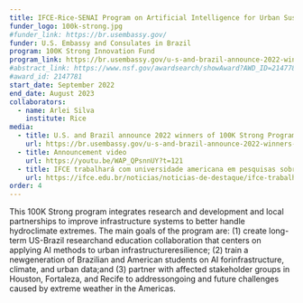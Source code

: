 ```yaml
---
title: IFCE-Rice-SENAI Program on Artificial Intelligence for Urban Sustainability and Resilience to Natural Disasters in the Americas
funder_logo: 100k-strong.jpg
#funder_link: https://br.usembassy.gov/
funder: U.S. Embassy and Consulates in Brazil
program: 100K Strong Innovation Fund
program_link: https://br.usembassy.gov/u-s-and-brazil-announce-2022-winners-of-100k-strong-program/
#abstract_link: https://www.nsf.gov/awardsearch/showAward?AWD_ID=2147781
#award_id: 2147781
start_date: September 2022
end_date: August 2023
collaborators:
  - name: Arlei Silva
    institute: Rice
media:
  - title: U.S. and Brazil announce 2022 winners of 100K Strong Program 
    url: https://br.usembassy.gov/u-s-and-brazil-announce-2022-winners-of-100k-strong-program/
  - title: Announcement video
    url: https://youtu.be/WAP_QPsnnUY?t=121
  - title: IFCE trabalhará com universidade americana em pesquisas sobre eventos climáticos
    url: https://ifce.edu.br/noticias/noticias-de-destaque/ifce-trabalhara-junto-com-universidade-americana-em-pesquisas-sobre-eventos-climaticos-extremos
order: 4
---
```


This 100K Strong program integrates research and development and local partnerships to improve infrastructure systems to better handle hydroclimate extremes.
The main goals of the program are: (1) create long-term US-Brazil researchand education collaboration that centers on applying AI methods to urban infrastructureresilience; (2) train a newgeneration of Brazilian and American students on AI forinfrastructure, climate, and urban data;and (3) partner with affected stakeholder groups in Houston, Fortaleza, and Recife to addressongoing and future challenges caused by extreme weather in the Americas.
